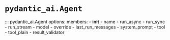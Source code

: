 # `pydantic_ai.Agent`

::: pydantic_ai.Agent
    options:
      members:
        - __init__
        - name
        - run_async
        - run_sync
        - run_stream
        - model
        - override
        - last_run_messages
        - system_prompt
        - tool
        - tool_plain
        - result_validator
